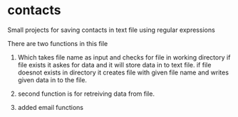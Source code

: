 # contacts
Small projects for saving contacts in text file using regular expressions

There are two functions in this file

1. Which takes file name as input and checks for file in working directory if file exists it askes for data and it will store data in to text file.
    if file doesnot exists in directory it creates file with given file name and writes given data in to the file.
    
2. second function is for retreiving data from file.
3. added email functions 

    
